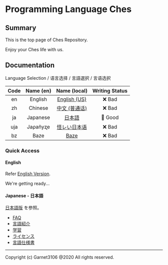 # Programming Language Ches

## Summary

This is the top page of Ches Repository.

Enjoy your Ches life with us.

## Documentation

Language Selection / 语言选择 / 言語選択 / 言语选択

|Code|Name (en)|Name (local)|Writing Status|
|:-:|:-:|:-:|:-:|
|en|English|[English (US)](./docs/en/index.md)|❌ Bad|
|zh|Chinese|[中文 (普通话)](./docs/zh/index.md)|❌ Bad|
|ja|Japanese|[日本語](./docs/ja/index.md)|🔵 Good|
|uja|Jaρañyʐe|[怪レい日本语](./docs/uja/index.md)|❌ Bad|
|bz|Baze|[Baze](./docs/bz/index.md)|❌ Bad|

### Quick Access

#### English

Refer [English Version](./docs/en/index.md).

We're getting ready...

#### Japanese - 日本語

[日本語版](./docs/ja/index.md) を参照。

- [FAQ](./docs/ja/faq/index.md)
- [言語紹介](./docs/ja/introduction/index.md)
- [学習](./docs/ja/learning/index.md)
- [ライセンス](./docs/ja/license/lang/index.md)
- [言語仕様書](./docs/ja/spec/lang/index.md)

---

Copyright (c) Garnet3106 @2020 All rights reserved.
